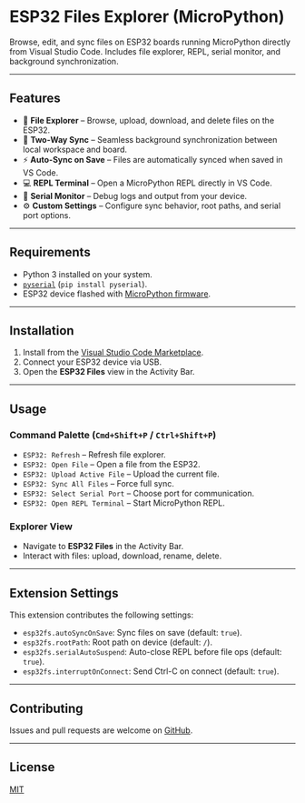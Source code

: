 # ESP32 Files Explorer (MicroPython)

Browse, edit, and sync files on ESP32 boards running MicroPython directly from Visual Studio Code. Includes file explorer, REPL, serial monitor, and background synchronization.

---

## Features

- 📂 **File Explorer** – Browse, upload, download, and delete files on the ESP32.  
- 🔄 **Two-Way Sync** – Seamless background synchronization between local workspace and board.  
- ⚡ **Auto-Sync on Save** – Files are automatically synced when saved in VS Code.  
- 💻 **REPL Terminal** – Open a MicroPython REPL directly in VS Code.  
- 📡 **Serial Monitor** – Debug logs and output from your device.  
- ⚙️ **Custom Settings** – Configure sync behavior, root paths, and serial port options.  

---

## Requirements

- Python 3 installed on your system.  
- [`pyserial`](https://pypi.org/project/pyserial/) (`pip install pyserial`).  
- ESP32 device flashed with [MicroPython firmware](https://micropython.org/download/esp32/).  

---

## Installation

1. Install from the [Visual Studio Code Marketplace](https://marketplace.visualstudio.com/).  
2. Connect your ESP32 device via USB.  
3. Open the **ESP32 Files** view in the Activity Bar.  

---

## Usage

### Command Palette (`Cmd+Shift+P` / `Ctrl+Shift+P`)
- `ESP32: Refresh` – Refresh file explorer.  
- `ESP32: Open File` – Open a file from the ESP32.  
- `ESP32: Upload Active File` – Upload the current file.  
- `ESP32: Sync All Files` – Force full sync.  
- `ESP32: Select Serial Port` – Choose port for communication.  
- `ESP32: Open REPL Terminal` – Start MicroPython REPL.  

### Explorer View
- Navigate to **ESP32 Files** in the Activity Bar.  
- Interact with files: upload, download, rename, delete.  

---

## Extension Settings

This extension contributes the following settings:

- `esp32fs.autoSyncOnSave`: Sync files on save (default: `true`).  
- `esp32fs.rootPath`: Root path on device (default: `/`).  
- `esp32fs.serialAutoSuspend`: Auto-close REPL before file ops (default: `true`).  
- `esp32fs.interruptOnConnect`: Send Ctrl-C on connect (default: `true`).  

---

## Contributing

Issues and pull requests are welcome on [GitHub](https://github.com/your-repo/esp32-files-explorer).  

---

## License

[MIT](LICENSE)  
